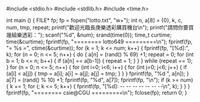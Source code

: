 #include <stdio.h>
#include <stdlib.h>
#include <time.h>

int main () {
	FILE* fp;
	fp = fopen("lotto.txt", "w+");
	int n, a[8] = {0}, k, c, num, tmp, repeat;
	printf("歡迎光臨長庚樂透彩購買機台\n");
	printf("請問你要買幾組樂透彩：");
	scanf("%d", &num);
	srand(time(0));
	time_t curtime;
	time(&curtime);
	fprintf(fp, "======== lotto649 =========\n");
	fprintf(fp, "= %s =", ctime(&curtime));
	for (k = 1; k <= num; k++) {
		fprintf(fp, "[%d]:", k);
		for (n = 0; n <= 5; n++) {
			do {
				a[n] = (rand() % 69) +1;
				repeat = 0;
				for (int b = 1; b <= n; b++) {
					if (a[n] == a[b-1]) {
						repeat = 1;
					}
				}
			} while (repeat == 1);
		}
		for (n = 0; n <= 5; n++) {
			for (int i=0; i<6; i++) {
            	for (int j=0; j<6; j++) {
                	if (a[i] < a[j]) {
                		tmp = a[i];
                    	a[i] = a[j];
                   		a[j] = tmp;
					}
            	}
        	}
			fprintf(fp, "%d ", a[n]);
		}
		a[7] = (rand() % 10) +1;
		fprintf(fp, "%d", a[7]);
		fprintf(fp, "\n");
		if (k >= num) {
		    k += 1;
		    for (; k <= 5; k++) {
		        fprintf(fp, "[%d]: -- -- -- -- -- -- --\n", k);
		    }
		}
	}
	fprintf(fp, "======== csie@CGU =========\n");
	fclose(fp);
	return 0;
}
